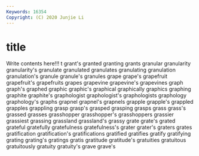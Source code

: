 ```yaml
---
Keywords: 16354
Copyright: (C) 2020 Junjie Li
---
```


# title

Write contents here!!!
t 
grant's 
granted 
granting 
grants 
granular 
granularity 
granularity's 
granulate
granulated 
granulates 
granulating 
granulation 
granulation's 
granule 
granule's 
granules 
grape 
grape's
grapefruit 
grapefruit's 
grapefruits 
grapes 
grapevine 
grapevine's 
grapevines 
graph 
graph's 
graphed
graphic 
graphic's 
graphical 
graphically 
graphics 
graphing 
graphite 
graphite's 
graphologist 
graphologist's
graphologists 
graphology 
graphology's 
graphs 
grapnel 
grapnel's 
grapnels 
grapple 
grapple's 
grappled
grapples 
grappling 
grasp 
grasp's 
grasped 
grasping 
grasps 
grass 
grass's 
grassed
grasses 
grasshopper 
grasshopper's 
grasshoppers 
grassier 
grassiest 
grassing 
grassland 
grassland's 
grassy
grate 
grate's 
grated 
grateful 
gratefully 
gratefulness 
gratefulness's 
grater 
grater's 
graters
grates 
gratification 
gratification's 
gratifications 
gratified 
gratifies 
gratify 
gratifying 
grating 
grating's
gratings 
gratis 
gratitude 
gratitude's 
gratuities 
gratuitous 
gratuitously 
gratuity 
gratuity's 
grave
grave's 
